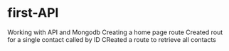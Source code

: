 # first-API
Working with API and Mongodb
Creating a home page route
Created rout for a single contact called by ID
CReated a route to retrieve all contacts
